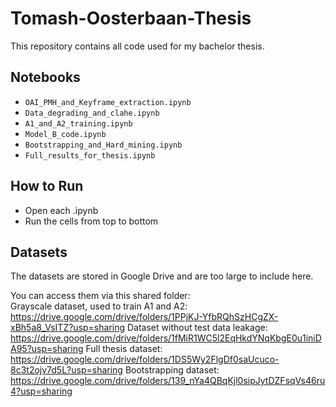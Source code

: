 # Tomash-Oosterbaan-Thesis
This repository contains all code used for my bachelor thesis.

## Notebooks

- `OAI_PMH_and_Keyframe_extraction.ipynb`
- `Data_degrading_and_clahe.ipynb`
- `A1_and_A2_training.ipynb`
- `Model_B_code.ipynb`
- `Bootstrapping_and_Hard_mining.ipynb`
- `Full_results_for_thesis.ipynb`

## How to Run

- Open each .ipynb
- Run the cells from top to bottom

## Datasets

The datasets are stored in Google Drive and are too large to include here.

You can access them via this shared folder:  
Grayscale dataset, used to train A1 and A2:
https://drive.google.com/drive/folders/1PPjKJ-YfbRQhSzHCgZX-xBh5a8_VsITZ?usp=sharing
Dataset without test data leakage:
https://drive.google.com/drive/folders/1fMiR1WC5l2EqHkdYNqKbgE0u1iniDA95?usp=sharing
Full thesis dataset:
https://drive.google.com/drive/folders/1DS5Wy2FlgDf0saUcuco-8c3t2ojv7d5L?usp=sharing 
Bootstrapping dataset:
https://drive.google.com/drive/folders/139_nYa4QBqKjl0sipJytDZFsqVs46ru4?usp=sharing 
